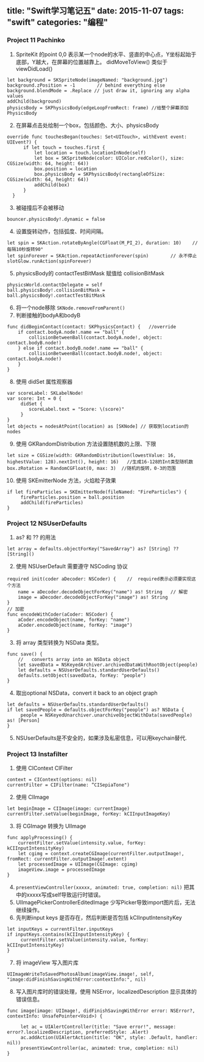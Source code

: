 title: "Swift学习笔记五"
date: 2015-11-07
tags: "swift"
categories: "编程"
---
### Project 11 Pachinko
1. SpriteKit 的point 0,0 表示某一个node的水平、竖直的中心点，Y坐标起始于底部，Y越大，在屏幕的位置越靠上。
didMoveToView() 类似于 viewDidLoad()
```
let background = SKSpriteNode(imageNamed: "background.jpg")
background.zPosition = -1        // behind everything else
background.blendMode = .Replace	// just draw it, ignoring any alpha values
addChild(background)
physicsBody = SKPhysicsBody(edgeLoopFromRect: frame) //给整个屏幕添加PhysicsBody
```
2. 在屏幕点击处绘制一个box，包括颜色、大小、physicsBody
```
override func touchesBegan(touches: Set<UITouch>, withEvent event: UIEvent?) {
      if let touch = touches.first {
          let location = touch.locationInNode(self)
          let box = SKSpriteNode(color: UIColor.redColor(), size: CGSize(width: 64, height: 64))
          box.position = location
          box.physicsBody = SKPhysicsBody(rectangleOfSize: CGSize(width: 64, height: 64))
          addChild(box)
      }
  }
```
3. 被碰撞后不会被移动
```
bouncer.physicsBody!.dynamic = false
```
4. 设置旋转动作，包括弧度、时间间隔。
```
let spin = SKAction.rotateByAngle(CGFloat(M_PI_2), duration: 10)	// 每隔10秒旋转90°
let spinForever = SKAction.repeatActionForever(spin)		// 永不停止
slotGlow.runAction(spinForever)
```
5. physicsBody的 contactTestBitMask 赋值给 collisionBitMask
```
physicsWorld.contactDelegate = self
ball.physicsBody!.collisionBitMask = ball.physicsBody!.contactTestBitMask
```
6. 将一个node移除 `SKNode.removeFromParent()`
7. 判断接触的bodyA和bodyB
```
func didBeginContact(contact: SKPhysicsContact) {	//override
    if contact.bodyA.node!.name == "ball" {
        collisionBetweenBall(contact.bodyA.node!, object: contact.bodyB.node!)
    } else if contact.bodyB.node!.name == "ball" {
        collisionBetweenBall(contact.bodyB.node!, object: contact.bodyA.node!)
    }
}
```
8. 使用 didSet 属性观察器
```
var scoreLabel: SKLabelNode!  		
var score: Int = 0 {
     didSet {
        scoreLabel.text = "Score: \(score)"
     }
}
let objects = nodesAtPoint(location) as [SKNode] // 获取到location的nodes
```
9. 使用 GKRandomDistribution 方法设置随机数的上限、下限
```
let size = CGSize(width: GKRandomDistribution(lowestValue: 16, highestValue: 128).nextInt(), height: 16)   //生成16-128的Int类型随机数
box.zRotation = RandomCGFloat(0, max: 3)  //随机的旋转，0-3的范围
```
10. 使用 SKEmitterNode 方法，火焰粒子效果
```
if let fireParticles = SKEmitterNode(fileNamed: "FireParticles") {
     fireParticles.position = ball.position
     addChild(fireParticles)
}
```
### Project 12 NSUserDefaults
1. as? 和 ?? 的用法
```
let array = defaults.objectForKey("SavedArray") as? [String] ?? [String]()
```
2. 使用 NSUserDefault 需要遵守 NSCoding 协议
```
required init(coder aDecoder: NSCoder) {	//  required表示必须要实现这个方法
    name = aDecoder.decodeObjectForKey("name") as! String   // 解密
    image = aDecoder.decodeObjectForKey("image") as! String
}
// 加密
func encodeWithCoder(aCoder: NSCoder) {
    aCoder.encodeObject(name, forKey: "name")
    aCoder.encodeObject(name, forKey: "image")
}
```
3. 将 array 类型转换为 NSData 类型。
```
func save() {
    //   converts array into an NSData object
    let savedData = NSKeyedArchiver.archivedDataWithRootObject(people)
    let defaults = NSUserDefaults.standardUserDefaults()
    defaults.setObject(savedData, forKey: "people")
}
```
4. 取出optional NSData，convert it back to an object graph
```
let defaults = NSUserDefaults.standardUserDefaults()
if let savedPeople = defaults.objectForKey("people") as? NSData {
     people = NSKeyedUnarchiver.unarchiveObjectWithData(savedPeople) as! [Person]
}
```
5. NSUserDefaults是不安全的，如果涉及私密信息，可以用keychain替代.
### Project 13 Instafilter
1. 使用 CIContext CIFilter
```
context = CIContext(options: nil)
currentFilter = CIFilter(name: “CISepiaTone")
```
2. 使用 CIImage
```
let beginImage = CIImage(image: currentImage)
currentFilter.setValue(beginImage, forKey: kCIInputImageKey)
```
3. 将 CGImage 转换为 UIImage
```
func applyProcessing() {
    currentFilter.setValue(intensity.value, forKey: kCIInputIntensityKey)
    let cgimg = context.createCGImage(currentFilter.outputImage!, fromRect: currentFilter.outputImage!.extent)
    let processedImage = UIImage(CGImage: cgimg)
    imageView.image = processedImage
}
```
4. `presentViewController(xxxxx, animated: true, completion: nil)` 把其中的xxxxx写成self导致运行时错误。
5. UIImagePickerControllerEditedImage 少写Picker导致import图片后，无法继续操作。
6. 先判断input keys 是否存在，然后判断是否包括 kCIInputIntensityKey
```
let inputKeys = currentFilter.inputKeys
if inputKeys.contains(kCIInputIntensityKey) {
     currentFilter.setValue(intensity.value, forKey: kCIInputIntensityKey)
}
```
7. 将 imageView 写入图片库
```
UIImageWriteToSavedPhotosAlbum(imageView.image!, self, "image:didFinishSavingWithError:contextInfo:", nil)
```
8. 写入图片库时的错误处理，使用 NSError，localizedDescription 显示具体的错误信息。
```
func image(image: UIImage!, didFinishSavingWithError error: NSError?, contextInfo: UnsafePointer<Void>) {

     let ac = UIAlertController(title: "Save error!", message: error?.localizedDescription, preferredStyle: .Alert)
     ac.addAction(UIAlertAction(title: "OK", style: .Default, handler: nil))
     presentViewController(ac, animated: true, completion: nil)
}
```
